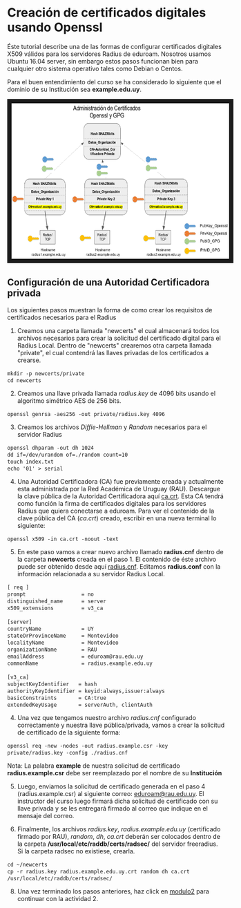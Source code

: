 # Creación de certificados digitales usando Openssl

Éste tutorial describe una de las formas de configurar certificados digitales X509 válidos para los servidores Radius de eduroam. Nosotros usamos Ubuntu 16.04 server, sin embargo estos pasos funcionan bien para cualquier otro sistema operativo tales como Debian o Centos. 

Para el buen entendimiento del curso se ha considerado lo siguiente que el dominio de su Institución sea **example.edu.uy**.

<a href="http://www.youtube.com/watch?feature=player_embedded&v=qk9aljqu20A
" target="_blank"><p align="center"><img src="https://github.com/richardqa/curso-eduroam/blob/master/imagenes/eduroam_gpg2.png" alt="IMAGE ALT TEXT HERE" width="660" height="360" border="10" /></p></a>

## Configuración de una Autoridad Certificadora privada

Los siguientes pasos muestran la forma de como crear los requisitos de certificados necesarios para el Radius

1. Creamos una carpeta llamada "newcerts" el cual almacenará todos los archivos necesarios para crear la solicitud del certificado digital para el Radius Local. Dentro de "newcerts" crearemos otra carpeta llamada "private", el cual contendrá las llaves privadas de los certificados a crearse.

```
mkdir -p newcerts/private
cd newcerts    
```
  
2. Creamos una llave privada llamada *radius.key* de 4096 bits usando el algoritmo simétrico AES de 256 bits.
 
 ```
openssl genrsa -aes256 -out private/radius.key 4096
 ```

3. Creamos los archivos *Diffie-Hellman* y *Random* necesarios para el servidor Radius

 ```
openssl dhparam -out dh 1024 
dd if=/dev/urandom of=./random count=10 
touch index.txt
echo '01' > serial
 ```

4. Una Autoridad Certificadora (CA) fue previamente creada y actualmente esta administrada por la Red Académica de Uruguay (RAU). Descargue la clave pública de la Autoridad Certificadora aquí [ca.crt](https://www.github.com/richardqa/curso-eduroam/blob/master/modulos/certs/ca.crt). Esta CA tendrá como función la firma de certificados digitales para los servidores Radius que quiera conectarse a eduroam. Para ver el contenido de la clave pública del CA (*ca.crt*) creado, escribir en una nueva terminal lo siguiente:

 ```
openssl x509 -in ca.crt -noout -text
 ```

5. En este paso vamos a crear nuevo archivo llamado **radius.cnf** dentro de la carpeta **newcerts** creada en el paso 1. El contenido de éste archivo puede ser obtenido desde aquí [radius.cnf](https://www.github.com/richardqa/curso-eduroam/blob/master/modulos/certs/radius.cnf). Editamos **radius.conf** con la información relacionada a su servidor Radius Local.
 ```
[ req ]
prompt                  = no
distinguished_name      = server
x509_extensions         = v3_ca

[server]
countryName             = UY
stateOrProvinceName     = Montevideo
localityName            = Montevideo
organizationName        = RAU
emailAddress            = eduroam@rau.edu.uy
commonName              = radius.example.edu.uy

[v3_ca]
subjectKeyIdentifier   = hash
authorityKeyIdentifier = keyid:always,issuer:always
basicConstraints       = CA:true
extendedKeyUsage       = serverAuth, clientAuth
 ```

4. Una vez que tengamos nuestro archivo *radius.cnf* configurado correctamente y nuestra llave pública/privada, vamos a crear la solicitud de certificado de la siguiente forma:

 ```
openssl req -new -nodes -out radius.example.csr -key private/radius.key -config ./radius.cnf
 ```
Nota: La palabra **example** de nuestra solicitud de certificado **radius.example.csr** debe ser reemplazado por el nombre de su **Institución**

5. Luego, enviamos la solicitud de certificado generada en el paso 4 (radius.example.csr) al siguiente correo: eduroam@rau.edu.uy. El instructor del curso luego firmará dicha solicitud de certificado con su llave privada y se les entregará firmado al correo que indique en el mensaje del correo.

6. Finalmente, los archivos *radius.key*, *radius.example.edu.uy* (certificado firmado por RAU), *random*, *dh*, *ca.crt* deberán ser colocados dentro de la carpeta **/usr/local/etc/raddb/certs/radsec/** del servidor freeradius. Si la carpeta radsec no existiese, crearla.

 ```
cd ~/newcerts
cp -r radius.key radius.example.edu.uy.crt random dh ca.crt /usr/local/etc/raddb/certs/radsec/
 ```

8. Una vez terminado los pasos anteriores, haz click en [modulo2](https://github.com/richardqa/curso-eduroam/blob/master/modulos/Configura-GPG.md) para continuar con la actividad 2.
